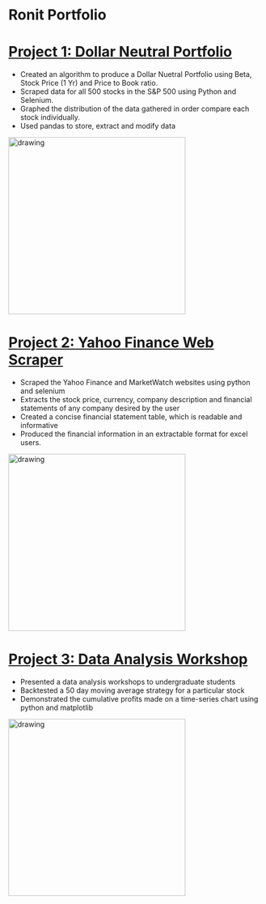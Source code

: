 # Ronit Portfolio

# [Project 1: Dollar Neutral Portfolio](https://github.com/rontik2002/Dollar_Neutral_Portfolio.git)
* Created an algorithm to produce a Dollar Nuetral Portfolio using Beta, Stock Price (1 Yr) and Price to Book ratio.
* Scraped data for all 500 stocks in the S&P 500 using Python and Selenium.
* Graphed the distribution of the data gathered in order compare each stock individually.
* Used pandas to store, extract and modify data

<img src="https://github.com/rontik2002/Ronit_Portfolio/blob/main/images/Final%20Portfolio.JPG" alt="drawing" width="350"/>

# [Project 2: Yahoo Finance Web Scraper](https://github.com/rontik2002/Yahoo_Finance_Webscraper.git)
* Scraped the Yahoo Finance and MarketWatch websites using python and selenium 
* Extracts the stock price, currency, company description and financial statements of any company desired by the user
* Created a concise financial statement table, which is readable and informative
* Produced the financial information in an extractable format for excel users. 

<img src="https://github.com/rontik2002/Ronit_Portfolio/blob/main/images/download.png" alt="drawing" width="350"/>

# [Project 3: Data Analysis Workshop](https://github.com/rontik2002/Data_Analysis_Workshop.git)
* Presented a data analysis workshops to undergraduate students
* Backtested a 50 day moving average strategy for a particular stock
* Demonstrated the cumulative profits made on a time-series chart using python and matplotlib

<img src="https://github.com/rontik2002/Ronit_Portfolio/blob/main/images/google.JPG" alt="drawing" width="350"/>

